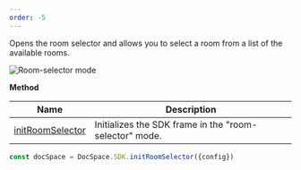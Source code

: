 ```yaml
---
order: -5
---
```


Opens the room selector and allows you to select a room from a list of the available rooms.

![Room-selector mode](/assets/images/docspace/room-selector-mode.png)

**Method**

| Name                                                        | Description                                            |
| ----------------------------------------------------------- | ------------------------------------------------------ |
| [initRoomSelector](../../Methods/index.md#initroomselector) | Initializes the SDK frame in the "room-selector" mode. |

``` ts
const docSpace = DocSpace.SDK.initRoomSelector({config})
```
